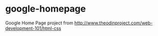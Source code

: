 # google-homepage
Google Home Page project from http://www.theodinproject.com/web-development-101/html-css